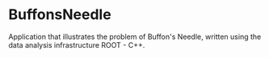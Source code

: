 BuffonsNeedle
=============

Application that illustrates the problem of Buffon's Needle, written using the data analysis infrastructure ROOT - C++.
